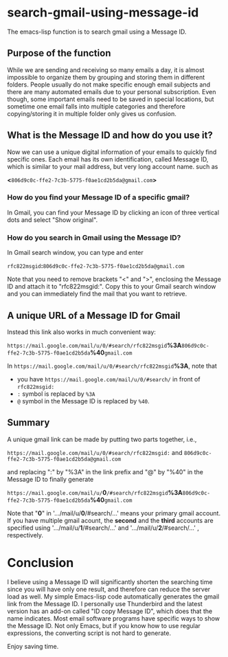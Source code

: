 # search-gmail-using-message-id
The emacs-lisp function is to search gmail using a Message ID.

## Purpose of the function
While we are sending and receiving so many emails a day, it is almost impossible to organize them by grouping and storing them in different folders. People usually do not make specific enough email subjects and there are many automated emails due to your personal subscription. Even though, some important emails need to be saved in special locations, but sometime one email falls into multiple categories and therefore copying/storing it in multiple folder only gives us confusion.

## What is the Message ID and how do you use it?
Now we can use a unique digital information of your emails to quickly find specific ones.  Each email has its own identification, called Message ID, which is similar to your mail address, but very long account name. such as

<strong><</strong>`806d9c0c-ffe2-7c3b-5775-f0ae1cd2b5da@gmail.com`<strong>></strong>

### How do you find your Message ID of a specific gmail?
In Gmail, you can find your Message ID by clicking an icon of three vertical dots and select "Show original".

### How do you search in Gmail using the Message ID?
In Gmail search window, you can type and enter

`rfc822msgid`<strong>:</strong>`806d9c0c-ffe2-7c3b-5775-f0ae1cd2b5da@gmail.com`

Note that you need to remove brackets "<" and ">", enclosing the Message ID and attach it to "rfc822msgid:".
Copy this to your Gmail search window and you can immediately find the mail that you want to retrieve.

## A unique URL of a Message ID for Gmail
Instead this link also works in much convenient way:

`https://mail.google.com/mail/u/0/#search/rfc822msgid`<strong>%3A</strong>`806d9c0c-ffe2-7c3b-5775-f0ae1cd2b5da`<strong>%40</strong>`gmail.com`

In `https://mail.google.com/mail/u/0/#search/rfc822msgid`<strong>%3A</strong>, 
note that 
- you have `https://mail.google.com/mail/u/0/#search/` in front of `rfc822msgid:`
- `:` symbol is replaced by `%3A`
- `@` symbol in the Message ID is replaced by `%40`.

## Summary
A unique gmail link can be made by putting two parts together, i.e.,

`https://mail.google.com/mail/u/0/#search/rfc822msgid:` and `806d9c0c-ffe2-7c3b-5775-f0ae1cd2b5da@gmail.com`

and replacing ":" by "%3A" in the link prefix and "@" by "%40" in the Message ID to finally generate

`https://mail.google.com/mail/u/`<strong>0</strong>`/#search/rfc822msgid`<strong>%3A</strong>`806d9c0c-ffe2-7c3b-5775-f0ae1cd2b5da`<strong>%40</strong>`gmail.com`

Note that "<strong>0</strong>" in '.../mail/u/<strong>0</strong>/#search/...' means your primary gmail account.  If you have multiple gmail acount, the <strong>second</strong> and the <strong>third</strong> accounts are specified using '.../mail/u/<strong>1</strong>/#search/...' and '.../mail/u/<strong>2</strong>/#search/...' , respectively. 

# Conclusion 
I believe using a Message ID will significantly shorten the searching time since you will have only one result, and therefore can reduce the server load as well. My simple Emacs-lisp code automatically generates the gmail link from the Message ID. I personally use Thunderbird and the latest version has an add-on called "ID copy Message ID", which does that the name indicates. Most email software programs have specific ways to show the Message ID. Not only Emacs, but if you know how to use regular expressions, the converting script is not hard to generate.

Enjoy saving time. 
 
